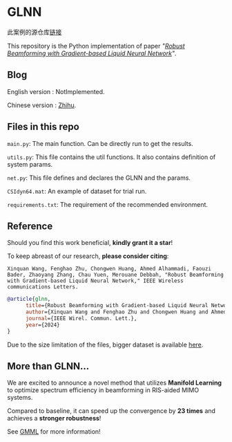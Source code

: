 # GLNN
此案例的源仓库[链接](https://github.com/tp1000d/GLNN)

This repository is the Python implementation of paper _"[Robust Beamforming with Gradient-based Liquid Neural Network](https://ieeexplore.ieee.org/document/10620247)"_.

## Blog
English version : NotImplemented.

Chinese version : [Zhihu](https://zhuanlan.zhihu.com/p/711109469).

## Files in this repo
`main.py`: The main function. Can be directly run to get the results.

`utils.py`: This file contains the util functions. It also contains definition of system params.

`net.py`: This file defines and declares the GLNN and the params.

`CSIdyn64.mat`: An example of dataset for trial run.

`requirements.txt`: The requirement of the recommended environment.
## Reference
Should you find this work beneficial, **kindly grant it a star**!

To keep abreast of our research, **please consider citing**:
```plain text
Xinquan Wang, Fenghao Zhu, Chongwen Huang, Ahmed Alhammadi, Faouzi Bader, Zhaoyang Zhang, Chau Yuen, Merouane Debbah, "Robust Beamforming with Gradient-based Liquid Neural Network," IEEE Wireless communications Letters.
```
```bibtex
@article{glnn,
      title={Robust Beamforming with Gradient-based Liquid Neural Network},
      author={Xinquan Wang and Fenghao Zhu and Chongwen Huang and Ahmed Alhammadi and Faouzi Bader and Zhaoyang Zhang and Chau Yuen and M{\'e}rouane Debbah},
      journal={IEEE Wirel. Commun. Lett.},
      year={2024}
}
```

Due to the size limitation of the files, bigger dataset is available [here](https://drive.google.com/file/d/1-luLm9BwtGcT-SoJt9IZUAEpsLTFPdpo/view?usp=drive_link).

## More than GLNN...
We are excited to announce a novel method that utilizes **Manifold Learning** to optimize spectrum efficiency in beamforming in RIS-aided MIMO systems. 

Compared to baseline, it can speed up the convergence by **23 times** and achieves a **stronger robustness**! 

See [GMML](https://github.com/FenghaoZhu/GMML/tree/main) for more information!
